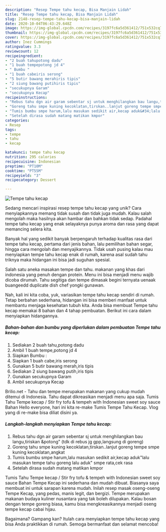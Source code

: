 ```yaml
---
description: "Resep Tempe tahu kecap, Bisa Manjain Lidah"
title: "Resep Tempe tahu kecap, Bisa Manjain Lidah"
slug: 2148-resep-tempe-tahu-kecap-bisa-manjain-lidah
date: 2020-10-04T06:43:29.648Z
image: https://img-global.cpcdn.com/recipes/3197fc6a5d361412/751x532cq70/tempe-tahu-kecap-foto-resep-utama.jpg
thumbnail: https://img-global.cpcdn.com/recipes/3197fc6a5d361412/751x532cq70/tempe-tahu-kecap-foto-resep-utama.jpg
cover: https://img-global.cpcdn.com/recipes/3197fc6a5d361412/751x532cq70/tempe-tahu-kecap-foto-resep-utama.jpg
author: Inez Cummings
ratingvalue: 3.3
reviewcount: 12
recipeingredient:
- "2 buah tahupotong dadu"
- "1 buah tempepotong jd 4"
- " Bumbu "
- "1 buah cabeiris serong"
- "5 butir bawang merahiris tipis"
- "2 siung bawang putihiris tipis"
- "secukupnya Garam"
- "secukupnya Kecap"
recipeinstructions:
- "Rebus tahu dgn air garam sebentar sj untuk menghilangkan bau langu,tiriskan &amp;potong&#34; (tdk di rebus jg gpp,langsung di goreng)"
- "Goreng tahu smpe kuning kecoklatan,tirskan..lanjut goreng tempe smpe kuning kecoklatan,angkat"
- "Tumis bumbu smpe harum,lalu masukan sedikit air,kecap aduk&#34;lalu masukan tempe tahu goreng lalu aduk&#34; smpe rata,cek rasa"
- "Setelah dirasa sudah matang matikan kmpor"
categories:
- Resep
tags:
- tempe
- tahu
- kecap

katakunci: tempe tahu kecap 
nutrition: 295 calories
recipecuisine: Indonesian
preptime: "PT10M"
cooktime: "PT55M"
recipeyield: "3"
recipecategory: Dessert

---
```



![Tempe tahu kecap](https://img-global.cpcdn.com/recipes/3197fc6a5d361412/751x532cq70/tempe-tahu-kecap-foto-resep-utama.jpg)

Sedang mencari inspirasi resep tempe tahu kecap yang unik? Cara menyiapkannya memang tidak susah dan tidak juga mudah. Kalau salah mengolah maka hasilnya akan hambar dan bahkan tidak sedap. Padahal tempe tahu kecap yang enak selayaknya punya aroma dan rasa yang dapat memancing selera kita.

Banyak hal yang sedikit banyak berpengaruh terhadap kualitas rasa dari tempe tahu kecap, pertama dari jenis bahan, lalu pemilihan bahan segar, hingga cara mengolah dan menyajikannya. Tidak usah pusing kalau mau menyiapkan tempe tahu kecap enak di rumah, karena asal sudah tahu triknya maka hidangan ini bisa jadi suguhan spesial.

Salah satu aneka masakan tempe dan tahu. makanan yang khas dari indonesia yang penuh dengan protein. Menu ini bisa menjadi menu wajib dicoba dirumah. Tahu segitiga dan tempe dimasak begini ternyata uenaak buangeedd duplicate dish chef yongki gunawan.


Nah, kali ini kita coba, yuk, variasikan tempe tahu kecap sendiri di rumah. Tetap berbahan sederhana, hidangan ini bisa memberi manfaat untuk membantu menjaga kesehatan tubuh kita. Anda bisa membuat Tempe tahu kecap memakai 8 bahan dan 4 tahap pembuatan. Berikut ini cara dalam menyiapkan hidangannya.

<!--inarticleads1-->

##### Bahan-bahan dan bumbu yang diperlukan dalam pembuatan Tempe tahu kecap:

1. Sediakan 2 buah tahu,potong dadu
1. Ambil 1 buah tempe,potong jd 4
1. Siapkan  Bumbu :
1. Siapkan 1 buah cabe,iris serong
1. Gunakan 5 butir bawang merah,iris tipis
1. Sediakan 2 siung bawang putih,iris tipis
1. Gunakan secukupnya Garam
1. Ambil secukupnya Kecap


Brilio.net - Tahu dan tempe merupakan makanan yang cukup mudah ditemui di Indonesia. Tahu dapat dikreasikan menjadi menu apa saja. Tumis Tahu Tempe kecap / Stir fry tofu &amp; tempeh with Indonesian sweet soy sauce Bahan Hello everyone, hari ini kita re-make Tumis Tempe Tahu Kecap. Vlog yang di re-make bisa diliat disini ya. 

<!--inarticleads2-->

##### Langkah-langkah menyiapkan Tempe tahu kecap:

1. Rebus tahu dgn air garam sebentar sj untuk menghilangkan bau langu,tiriskan &amp;potong&#34; (tdk di rebus jg gpp,langsung di goreng)
1. Goreng tahu smpe kuning kecoklatan,tirskan..lanjut goreng tempe smpe kuning kecoklatan,angkat
1. Tumis bumbu smpe harum,lalu masukan sedikit air,kecap aduk&#34;lalu masukan tempe tahu goreng lalu aduk&#34; smpe rata,cek rasa
1. Setelah dirasa sudah matang matikan kmpor


Tumis Tahu Tempe kecap / Stir fry tofu &amp; tempeh with Indonesian sweet soy sauce Bahan Tempe Kecap ini sederhana dan mudah dibuat. Biasanya saya membuat ini untuk sarapan karena mudah. Inilah resep masak oseng-oseng Tempe Kecap, yang pedas, manis legit, dan bergizi. Tempe merupakan makanan budaya kuliner nusantara yang tak boleh dilupakan. Kalau bosan dengan tempe goreng biasa, kamu bisa mengkreasikannya menjadi oseng tempe kecap cabai hijau. 

Bagaimana? Gampang kan? Itulah cara menyiapkan tempe tahu kecap yang bisa Anda praktikkan di rumah. Semoga bermanfaat dan selamat mencoba!
